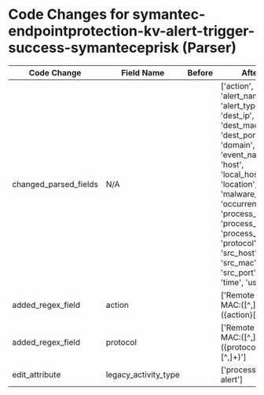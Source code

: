 # Code Changes for symantec-endpointprotection-kv-alert-trigger-success-symanteceprisk (Parser)

| Code Change | Field Name | Before | After |
|-------------|------------|--------|-------|
| changed_parsed_fields | N/A |  | ['action', 'alert_name', 'alert_type', 'dest_ip', 'dest_mac', 'dest_port', 'domain', 'event_name', 'host', 'local_host_ip', 'location', 'malware_url', 'occurrences', 'process_dir', 'process_name', 'process_path', 'protocol', 'src_host', 'src_mac', 'src_port', 'time', 'user'] |
| added_regex_field | action |  | ['Remote Host MAC:([^,]+,){3}({action}[^,]+)'] |
| added_regex_field | protocol |  | ['Remote Host MAC:([^,]+,){2}({protocol}[^,]+)'] |
| edit_attribute | legacy_activity_type |  | ['process-alert'] |